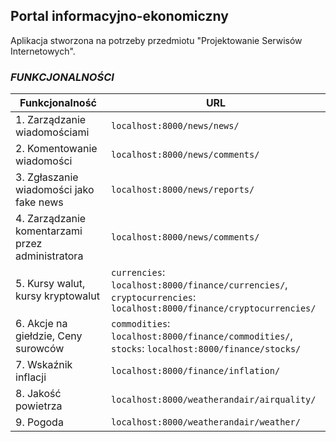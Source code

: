 <h2>Portal informacyjno-ekonomiczny</h2>

<text>Aplikacja stworzona na potrzeby przedmiotu "Projektowanie Serwisów Internetowych".</text>


### _FUNKCJONALNOŚCI_

| Funkcjonalność                                      | URL                                  |
|-----------------------------------------------------|--------------------------------------|
| 1. Zarządzanie wiadomościami                        | `localhost:8000/news/news/`          |
| 2. Komentowanie wiadomości                          | `localhost:8000/news/comments/`      |
| 3. Zgłaszanie wiadomości jako fake news             | `localhost:8000/news/reports/`       |
| 4. Zarządzanie komentarzami przez administratora    | `localhost:8000/news/comments/`      |
| 5. Kursy walut, kursy kryptowalut                   | `currencies`: `localhost:8000/finance/currencies/`,<br>`cryptocurrencies`: `localhost:8000/finance/cryptocurrencies/` |
| 6. Akcje na giełdzie, Ceny surowców                 | `commodities`: `localhost:8000/finance/commodities/`,<br>`stocks`: `localhost:8000/finance/stocks/` |
| 7. Wskaźnik inflacji                                | `localhost:8000/finance/inflation/` |
| 8. Jakość powietrza                                 | `localhost:8000/weatherandair/airquality/` |
| 9. Pogoda                                           | `localhost:8000/weatherandair/weather/` |





